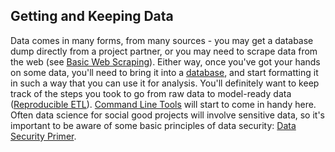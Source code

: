 ## Getting and Keeping Data
Data comes in many forms, from many sources - you may get a database dump directly from a project partner,
or you may need to scrape data from the web (see [Basic Web Scraping](basic-web-scraping/)). Either way,
once you've got your hands on some data, you'll need to bring it into a [database](databases/),
and start formatting it in such a way that you can use it for analysis. You'll definitely want to keep track
of the steps you took to go from raw data to model-ready data ([Reproducible ETL](reproducible_ETL/)).
[Command Line Tools](command-line-tools/) will start to come in handy here. Often data science for social good 
projects will involve sensitive data, so it's important to be aware of some basic principles of data security: 
[Data Security Primer](data-security-primer/).
